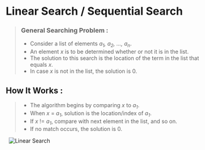 # **Linear Search / Sequential Search**

> ### **General Searching Problem :**
> - Consider a list of elements _a<sub>1</sub>, a<sub>2</sub>, ..., a<sub>n</sub>_.
> - An element _x_ is to be determined whether or not it is in the list.
> - The solution to this search is the location of the term in the list that equals _x_.
> - In case _x_ is not in the list, the solution is 0.

## **How It Works :**
> - The algorithm begins by comparing _x_ to _a<sub>1</sub>_.
> - When _x_ = _a<sub>1</sub>_, solution is the location/index of _a<sub>1</sub>_.
> - If _x_ != _a<sub>1</sub>_, compare with next element in the list, and so on.
> - If no match occurs, the solution is 0.

&nbsp;
![Linear Search](https://media.geeksforgeeks.org/wp-content/cdn-uploads/Linear-Search.png)